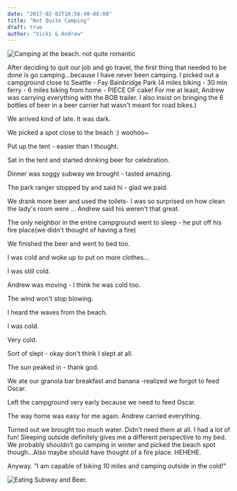```yaml
---
date: "2017-02-02T18:56:40-08:00"
title: "Not Quite Camping"
draft: true
author: "Vicki & Andrew"
---
```


![Camping at the beach. not quite romantic](/img/20170129_085202_HDR.jpg)

After deciding to quit our job and go travel, the first thing that needed to be done is go camping…because I have never been camping. I picked out a campground close to Seattle -  Fay Bainbridge Park (4 miles biking - 30 min ferry - 6 miles biking  from home - PIECE OF cake! For me at least, Andrew was carrying everything with the BOB trailer. I also insist on bringing the 6 bottles of beer in a beer carrier hat wasn't meant for road bikes.) 

We arrived kind of late. It was dark. 

We picked a spot close to the beach :) woohoo~

Put up the tent - easier than I thought. 

Sat in the tent and started drinking beer for celebration. 

Dinner was soggy subway we brought - tasted amazing. 

The park ranger stopped by and said hi - glad we paid. 

We drank more beer and used the toilets- I was so surprised on how clean the lady's room were … Andrew said his weren't that great. 

The only neighbor in the entire campground went to sleep - he put off his fire place(we didn't thought of  having a fire)

We finished the beer and went to bed too. 

I was cold and woke up to put on more clothes…

I was still cold. 

Andrew was moving - I think he was cold too. 

The wind won't stop blowing. 

I heard the waves from the beach. 

I was cold. 

Very cold. 

Sort of slept - okay don't think I slept at all. 

The sun peaked in - thank god. 

We ate our granola bar breakfast and banana -realized we forgot to feed Oscar. 

Left the campground very early because we need to feed Oscar. 

The way home was easy for me again. Andrew carried everything. 

Turned out we brought too much water. Didn't need them at all. 
I had a lot of fun! Sleeping outside definitely gives me a different perspective to my bed. We probably shouldn’t go camping in winter and picked the beach spot though…Also maybe should have thought of a fire place. HEHEHE. 

Anyway.
"I am capable of biking 10 miles and camping outside in the cold!" 


![Eating Subway and Beer.](/img/20170128_181555.jpg)
